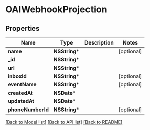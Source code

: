 # OAIWebhookProjection

## Properties
Name | Type | Description | Notes
------------ | ------------- | ------------- | -------------
**name** | **NSString*** |  | [optional] 
**_id** | **NSString*** |  | 
**url** | **NSString*** |  | 
**inboxId** | **NSString*** |  | [optional] 
**eventName** | **NSString*** |  | [optional] 
**createdAt** | **NSDate*** |  | 
**updatedAt** | **NSDate*** |  | 
**phoneNumberId** | **NSString*** |  | [optional] 

[[Back to Model list]](../README#documentation-for-models) [[Back to API list]](../README#documentation-for-api-endpoints) [[Back to README]](../README)


